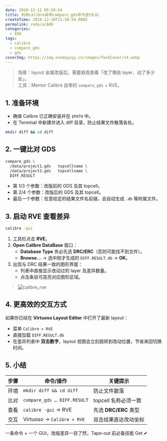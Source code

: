 ```yaml
---
date: 2010-12-11 05:50:54
title: 利用calibre自带compare_gds命令进行LVL
createTime: 2010-12-10T21:50:54.000Z
permalink: /eda/ac8d0
categories:
  - EDA
tags:
  - calibre
  - compare_gds
  - gds
coverImg: https://img.onedayxyy.cn/images/TeekCover/14.webp
---
```


> 场景：layout 金属改版后，需要直观查看「改了哪些 layer、动了多少处」。  
> 工具：Mentor Calibre 自带的 `compare_gds` + RVE。


## 1. 准备环境
- 确保 Calibre 已正确安装并在 `$PATH` 中。  
- 在 Terminal 中新建并进入 diff 目录，防止结果文件散落各处。

```sh
mkdir diff && cd diff
```


## 2. 一键比对 GDS
```sh
compare_gds \
  /data/project1.gds   topcellname \
  /data/project2.gds   topcellname \
  DIFF.RESULT
```
- 第 1/3 个参数：改版前的 GDS 及其 topcell。  
- 第 2/4 个参数：改版后的 GDS 及其 topcell。  
- 最后一个参数：任意给定的结果文件名前缀，会自动生成 `.db` 等附属文件。

## 3. 启动 RVE 查看差异
```sh
calibre -gui
```

1. 工具栏点击 **RVE**。  
2. **Open Calibre DataBase** 窗口：  
   - **Database Type** 务必先选 **DRC/ERC**（否则可能找不到文件）。  
   - **Browse…** → 选中刚才生成的 `DIFF.RESULT.db` → **OK**。  
3. 出现与 DRC 结果一致的图形界面：  
   - 列表中直接显示改动过的 layer 及差异数量。  
   - 点击条目可高亮对应图形区域。

> ![calibre_rve](/public/2011/07/calibre_rve.gif)

## 4. 更高效的交互方式
如果你已经在 **Virtuoso Layout Editor** 中打开了最新 layout：

- 菜单 `Calibre > RVE`  
- 直接加载 `DIFF.RESULT.db`  
- 在差异列表中 **双击数字**，layout 视图会立刻跳转到改动位置，节省来回切换时间。


## 5. 小结
| 步骤 | 命令/操作 | 关键提示 |
|---|---|---|
| 环境 | `mkdir diff && cd diff` | 防止文件散落 |
| 比对 | `compare_gds … DIFF.RESULT` | topcell 名称必须一致 |
| 查看 | `calibre -gui` → RVE | 先选 **DRC/ERC** 类型 |
| 交互 | Virtuoso → `Calibre > RVE` | 双击结果直达改动坐标 |

一条命令 + 一个 GUI，改版差异一目了然，Tape-out 前必备技能 Get ✔
